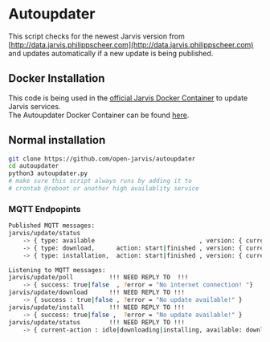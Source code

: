 # Autoupdater

This script checks for the newest Jarvis version from [http://data.jarvis.philippscheer.com](http://data.jarvis.philippscheer.com) and updates automatically if a new update is being published.


## Docker Installation

This code is being used in the [official Jarvis Docker Container](https://github.com/open-jarvis/docker) to update Jarvis services.  
The Autoupdater Docker Container can be found [here](https://hub.docker.com/r/openjarvis/autoupdater).


## Normal installation

``` bash
git clone https://github.com/open-jarvis/autoupdater
cd autoupdater
python3 autoupdater.py
# make sure this script always runs by adding it to 
# crontab @reboot or another high availablity service
```


### MQTT Endpopints

``` bash
Published MQTT messages:
jarvis/update/status
    -> { type: available                             , version: { current: 0.0.1, remote: 0.0.2 } }
    -> { type: download,      action: start|finished , version: { current: 0.0.1, remote: 0.0.2 } }
    -> { type: installation,  action: start|finished , version: { current: 0.0.1, remote: 0.0.2 } }}

Listening to MQTT messages:
jarvis/update/poll          !!! NEED REPLY TO  !!!
    -> { success: true|false  , ?error = "No internet connection! "}
jarvis/update/download      !!! NEED REPLY TO !!!
    -> { success : true|false , ?error = "No update available!" }
jarvis/update/install       !!! NEED REPLY TO !!!
    -> { success: true|false ,  ?error = "No update available!" }
jarvis/update/status        !!! NEED REPLY TO !!!
    -> { current-action : idle|downloading|installing, available: download|installation|null, version: { current: 0.0.1, remote: 0.0.2 } }
```
